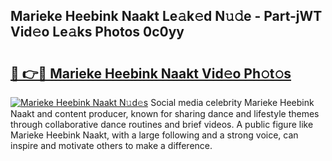 ## Marieke Heebink Naakt Le𝚊k𝚎d N𝚞𝚍e - Part-jWT Vid𝚎o Le𝚊ks Photos 0c0yy

# <h2><a href="http://fb1gsy.evod.top/?m=Marieke+Heebink+Naakt">🔗 👉🔴 Marieke Heebink Naakt Vid𝚎o Ph𝚘t𝚘s</a></h2>

[![Marieke Heebink Naakt N𝚞d𝚎s](https://i.imgur.com/8V9OHl7.gif)](http://fb1gsy.evod.top/?m=Marieke+Heebink+Naakt)
Social media celebrity Marieke Heebink Naakt and content producer, known for sharing dance and lifestyle themes through collaborative dance routines and brief videos. A public figure like Marieke Heebink Naakt, with a large following and a strong voice, can inspire and motivate others to make a difference. 
